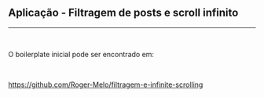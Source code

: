 ## Aplicação - Filtragem de posts e scroll infinito
----------
<br>
<p>O boilerplate inicial pode ser encontrado em: </p>
<br>

<a>https://github.com/Roger-Melo/filtragem-e-infinite-scrolling</a>